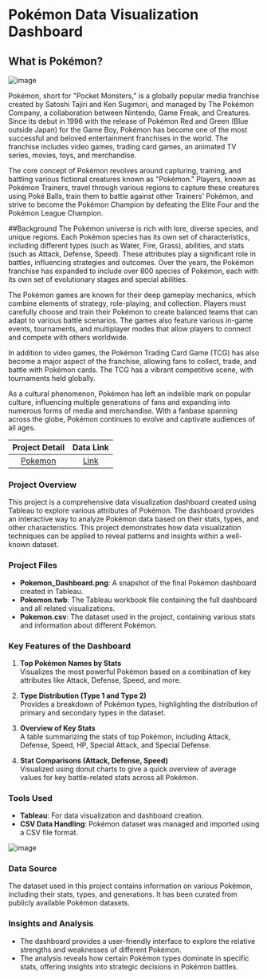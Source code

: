# Pokémon Data Visualization Dashboard


## What is Pokémon?
![image](https://github.com/user-attachments/assets/982d7a62-a201-4ef4-8a4b-6f3af2270160)

Pokémon, short for "Pocket Monsters," is a globally popular media franchise created by Satoshi Tajiri and Ken Sugimori, and managed by The Pokémon Company, a collaboration between Nintendo, Game Freak, and Creatures. Since its debut in 1996 with the release of Pokémon Red and Green (Blue outside Japan) for the Game Boy, Pokémon has become one of the most successful and beloved entertainment franchises in the world. The franchise includes video games, trading card games, an animated TV series, movies, toys, and merchandise.

The core concept of Pokémon revolves around capturing, training, and battling various fictional creatures known as "Pokémon." Players, known as Pokémon Trainers, travel through various regions to capture these creatures using Poké Balls, train them to battle against other Trainers' Pokémon, and strive to become the Pokémon Champion by defeating the Elite Four and the Pokémon League Champion.

##Background
The Pokémon universe is rich with lore, diverse species, and unique regions. Each Pokémon species has its own set of characteristics, including different types (such as Water, Fire, Grass), abilities, and stats (such as Attack, Defense, Speed). These attributes play a significant role in battles, influencing strategies and outcomes. Over the years, the Pokémon franchise has expanded to include over 800 species of Pokémon, each with its own set of evolutionary stages and special abilities.

The Pokémon games are known for their deep gameplay mechanics, which combine elements of strategy, role-playing, and collection. Players must carefully choose and train their Pokémon to create balanced teams that can adapt to various battle scenarios. The games also feature various in-game events, tournaments, and multiplayer modes that allow players to connect and compete with others worldwide.

In addition to video games, the Pokémon Trading Card Game (TCG) has also become a major aspect of the franchise, allowing fans to collect, trade, and battle with Pokémon cards. The TCG has a vibrant competitive scene, with tournaments held globally.

As a cultural phenomenon, Pokémon has left an indelible mark on popular culture, influencing multiple generations of fans and expanding into numerous forms of media and merchandise. With a fanbase spanning across the globe, Pokémon continues to evolve and captivate audiences of all ages.



| Project Detail | Data Link |
|:---------------:|:---------:|
| [Pokemon](https://github.com/J-hjr/Jerry_Huang_DS_Project_Portfolio/tree/main/Pokemon_Data_Visualization) | [Link](https://drive.google.com/drive/folders/1ZaPSj-JpwN0hbEd5a8KR73miCqsIS-2M) 

### Project Overview

This project is a comprehensive data visualization dashboard created using Tableau to explore various attributes of Pokémon. The dashboard provides an interactive way to analyze Pokémon data based on their stats, types, and other characteristics. This project demonstrates how data visualization techniques can be applied to reveal patterns and insights within a well-known dataset.

### Project Files

- **Pokemon_Dashboard.png**: A snapshot of the final Pokémon dashboard created in Tableau.
- **Pokemon.twb**: The Tableau workbook file containing the full dashboard and all related visualizations.
- **Pokemon.csv**: The dataset used in the project, containing various stats and information about different Pokémon.

### Key Features of the Dashboard

1. **Top Pokémon Names by Stats**  
   Visualizes the most powerful Pokémon based on a combination of key attributes like Attack, Defense, Speed, and more.

2. **Type Distribution (Type 1 and Type 2)**  
   Provides a breakdown of Pokémon types, highlighting the distribution of primary and secondary types in the dataset.

3. **Overview of Key Stats**  
   A table summarizing the stats of top Pokémon, including Attack, Defense, Speed, HP, Special Attack, and Special Defense.

4. **Stat Comparisons (Attack, Defense, Speed)**  
   Visualized using donut charts to give a quick overview of average values for key battle-related stats across all Pokémon.


### Tools Used

- **Tableau**: For data visualization and dashboard creation.
- **CSV Data Handling**: Pokémon dataset was managed and imported using a CSV file format.

![image](https://github.com/user-attachments/assets/b62d664c-d2a9-4c0f-bb71-7231a4f7e4d0)

### Data Source

The dataset used in this project contains information on various Pokémon, including their stats, types, and generations. It has been curated from publicly available Pokémon datasets.


### Insights and Analysis

- The dashboard provides a user-friendly interface to explore the relative strengths and weaknesses of different Pokémon.
- The analysis reveals how certain Pokémon types dominate in specific stats, offering insights into strategic decisions in Pokémon battles.

